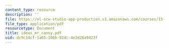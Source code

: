 ```yaml
---
content_type: resource
description: ''
file: https://ol-ocw-studio-app-production.s3.amazonaws.com/courses/15-667-negotiation-and-conflict-management-spring-2001/dc9c14cf1a65106b924c4e3d26a9423f_ideas_mr_canny.pdf
file_type: application/pdf
resourcetype: Document
title: ideas_mr_canny.pdf
uid: dc9c14cf-1a65-106b-924c-4e3d26a9423f
---
```

